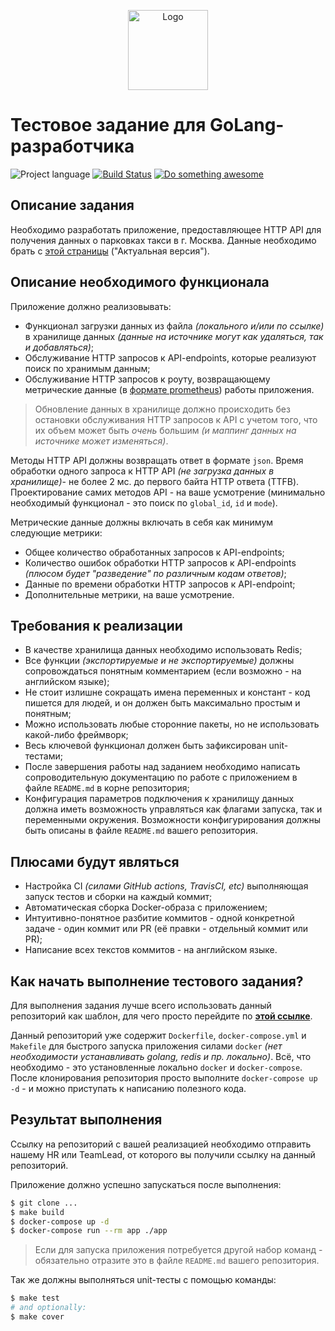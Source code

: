 <p align="center">
  <img src="https://hsto.org/webt/ih/ds/fu/ihdsfuqni5apj0my18tnukzztw0.png" alt="Logo" width="128" />
</p>

# Тестовое задание для GoLang-разработчика

![Project language][badge_language]
[![Build Status][badge_build]][link_build]
[![Do something awesome][badge_use_template]][use_this_repo_template]

## Описание задания

Необходимо разработать приложение, предоставляющее HTTP API для получения данных
о парковках такси в г. Москва. Данные необходимо брать с [этой страницы][dataset_link]
("Актуальная версия").

## Описание необходимого функционала

Приложение должно реализовывать:

- Функционал загрузки данных из файла _(локального и/или по ссылке)_ в
хранилище данных _(данные на источнике могут как удаляться, так и добавляться)_;
- Обслуживание HTTP запросов к API-endpoints, которые реализуют поиск по хранимым данным;
- Обслуживание HTTP запросов к роуту, возвращающему метрические данные
(в [формате prometheus][prometheus_format]) работы приложения.

> Обновление данных в хранилище должно происходить без остановки обслуживания HTTP запросов к API с учетом того, что их объем может быть _очень_ большим _(и маппинг данных на источнике может изменяться)_.

Методы HTTP API должны возвращать ответ в формате `json`.
Время обработки одного запроса к HTTP API _(не загрузка данных в хранилище)_- не
более 2 мс. до первого байта HTTP ответа (TTFB).
Проектирование самих методов API - на ваше усмотрение
(минимально необходимый функционал - это поиск по `global_id`, `id` и `mode`).

Метрические данные должны включать в себя как минимум следующие метрики:

- Общее количество обработанных запросов к API-endpoints;
- Количество ошибок обработки HTTP запросов к API-endpoints
_(плюсом будет "разведение" по различным кодам ответов)_;
- Данные по времени обработки HTTP запросов к API-endpoint;
- Дополнительные метрики, на ваше усмотрение.

## Требования к реализации

- В качестве хранилища данных необходимо использовать Redis;
- Все функции _(экспортируемые и не экспортируемые)_ должны
сопровождаться понятным комментарием (если возможно - на английском языке);
- Не стоит излишне сокращать имена переменных и констант -
код пишется для людей, и он должен быть максимально простым и понятным;
- Можно использовать любые сторонние пакеты, но не использовать какой-либо фреймворк;
- Весь ключевой функционал должен быть зафиксирован unit-тестами;
- После завершения работы над заданием необходимо написать
сопроводительную документацию по работе с приложением в файле `README.md` в корне репозитория;
- Конфигурация параметров подключения к хранилищу данных должна
иметь возможность управляться как флагами запуска, так и переменными окружения.
Возможности конфигурирования должны быть описаны в файле `README.md` вашего репозитория.

## Плюсами будут являться

- Настройка CI _(силами GitHub actions, TravisCI, etc)_ выполняющая запуск тестов и
сборки на каждый коммит;
- Автоматическая сборка Docker-образа с приложением;
- Интуитивно-понятное разбитие коммитов - одной
конкретной задаче - один коммит или PR (её правки - отдельный коммит или PR);
- Написание всех текстов коммитов - на английском языке.

## Как начать выполнение тестового задания?

Для выполнения задания лучше всего использовать данный репозиторий как шаблон,
для чего просто перейдите по [**этой ссылке**][use_this_repo_template].

Данный репозиторий уже содержит `Dockerfile`,
`docker-compose.yml` и `Makefile` для быстрого запуска приложения силами
`docker` _(нет необходимости устанавливать golang, redis и пр. локально)_.
Всё, что необходимо - это установленные локально `docker` и `docker-compose`.
После клонирования репозитория просто выполните `docker-compose up -d` - и
можно приступать к написанию полезного кода.

## Результат выполнения

Ссылку на репозиторий с вашей реализацией необходимо отправить нашему HR или TeamLead, от
которого вы получили ссылку на данный репозиторий.

Приложение должно успешно запускаться после выполнения:

```bash
$ git clone ...
$ make build
$ docker-compose up -d
$ docker-compose run --rm app ./app
```

> Если для запуска приложения потребуется другой набор команд - обязательно отразите это в файле `README.md` вашего репозитория.

Так же должны выполняться unit-тесты с помощью команды:

```bash
$ make test
# and optionally:
$ make cover
```

[badge_build]:https://img.shields.io/github/workflow/status/avtocod/golang-developer-test-task/tests/master
[badge_language]:https://img.shields.io/badge/language-go_1.19-blue.svg?longCache=true
[badge_use_template]:https://img.shields.io/badge/start-this_template_using-success.svg?longCache=true
[link_build]:https://github.com/avtocod/golang-developer-test-task/actions
[dataset_link]:https://data.gov.ru/opendata/7704786030-taxiparking
[prometheus_format]:https://github.com/prometheus/docs/blob/master/content/docs/instrumenting/exposition_formats.md
[use_this_repo_template]:https://github.com/avtocod/golang-developer-test-task/generate
